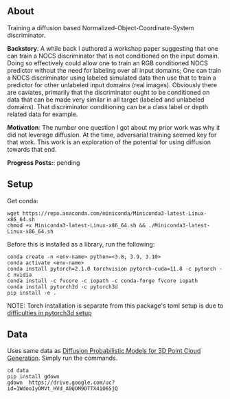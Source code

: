 
## About
Training a diffusion based Normalized-Object-Coordinate-System discriminator.

**Backstory**: A while back I authored a workshop paper suggesting that one can train a NOCS discriminator that is not conditioned on the input domain. Doing so effectively could allow one to train an RGB conditioned NOCS predictor without the need for labeling over all input domains; One can train a NOCS discriminator using labeled simulated data then use that to train a predictor for other unlabeled input domains (real images). Obviously there are caviates, primarily that the discriminator ought to be conditioned on data that can be made very similar in all target (labeled and unlabeled domains). That discriminator conditioning can be a class label or depth related data for example.

**Motivation**: The number one question I got about my prior work was why it did not leverage diffusion. At the time, adversarial training seemed key for that work. This work is an exploration of the potential for using diffusion towards that end.

**Progress Posts:**: pending 

## Setup 
Get conda:
```
wget https://repo.anaconda.com/miniconda/Miniconda3-latest-Linux-x86_64.sh
chmod +x Miniconda3-latest-Linux-x86_64.sh && ./Miniconda3-latest-Linux-x86_64.sh
```

Before this is installed as a library, run the following:
```
conda create -n <env-name> python=<3.8, 3.9, 3.10>
conda activate <env-name>
conda install pytorch=2.1.0 torchvision pytorch-cuda=11.8 -c pytorch -c nvidia
conda install -c fvcore -c iopath -c conda-forge fvcore iopath
conda install pytorch3d -c pytorch3d
pip install -e .
```
NOTE: Torch installation is separate from this package's toml setup is due to [difficulties in pytorch3d setup](https://github.com/facebookresearch/pytorch3d/issues/1419)



## Data
Uses same data as [Diffusion Probabilistic Models for 3D Point Cloud Generation](https://github.com/luost26/diffusion-point-cloud). Simply run the commands.
```
cd data
pip install gdown
gdown  https://drive.google.com/uc?id=1WdooIyOMVt_HVd_A0QOM9DTTX41O65jQ
```
